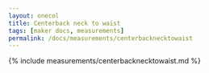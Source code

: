 ```yaml
---
layout: onecol
title: Centerback neck to waist
tags: [maker docs, measurements]
permalink: /docs/measurements/centerbacknecktowaist
---
```

{% include measurements/centerbacknecktowaist.md %}
